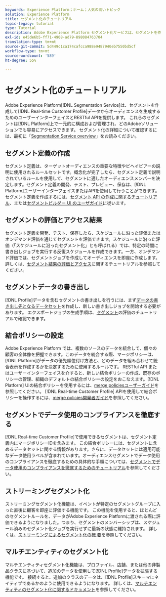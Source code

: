 ```yaml
---
keywords: Experience Platform；ホーム；人気の高いトピック
solution: Experience Platform
title: セグメント化のチュートリアル
topic-legacy: tutorial
type: Tutorial
description: Adobe Experience Platform セグメント化サービスは、セグメントを作成し、リアルタイム顧客プロファイルデータからオーディエンスを生成できるユーザーインターフェイスおよび RESTful API を提供します。これらのセグメントは、プラットフォーム上で一元的に設定および管理され、アドビのどのソリューションからでも簡単にアクセスできます。
exl-id: e45de6b5-ff71-4908-ad79-898084763704
translation-type: tm+mt
source-git-commit: 5d449c1ca174cafcca988e9487940eb7550bd5cf
workflow-type: tm+mt
source-wordcount: '589'
ht-degree: 55%

---
```


# セグメント化のチュートリアル

Adobe Experience Platform[!DNL Segmentation Service]は、セグメントを作成して[!DNL Real-time Customer Profile]データからオーディエンスを生成するためのユーザーインターフェイスとRESTful APIを提供します。 これらのセグメントは[!DNL Platform]上で一元的に構成および管理され、どのAdobeソリューションでも容易にアクセスできます。 セグメント化の詳細について確認するには、最初に「[Segmentation Service overview](../segmentation/home.md)」をお読みください。

## セグメント定義の作成

セグメント定義は、ターゲットオーディエンスの重要な特徴やビヘイビアーの説明に使用されるルールセットです。概念化が完了したら、セグメント定義で説明されているルールを使用して、セグメントに適したオーディエンスメンバーを決定します。セグメント定義の開発、テスト、プレビュー、保存は、[!DNL Platform]ユーザーインターフェイスまたはAPIを使用して行うことができます。 セグメント定義を作成するには、[セグメント API の作成に関するチュートリアル](../segmentation/tutorials/create-a-segment.md)、または[セグメントビルダー UI のユーザガイド](../segmentation/ui/overview.md)に従います。

## セグメントの評価とアクセス結果

セグメント定義を開発、テスト、保存したら、スケジュールに沿った評価またはオンデマンド評価を通じてセグメントを評価できます。スケジュールに沿った評価（「スケジュールに沿ったセグメント化」とも呼ばれる）では、特定の時間に書き出しジョブを実行する反復スケジュールを作成できます。一方、オンデマンド評価では、セグメントジョブを作成してオーディエンスを即座に作成します。詳しくは、[セグメント結果の評価とアクセス](../segmentation/tutorials/evaluate-a-segment.md)に関するチュートリアルを参照してください。

## セグメントデータの書き出し

[!DNL Profile]データを含むセグメントの書き出しを行うには、まず[データの書き出し先となるデータセット](../segmentation/tutorials/create-dataset-export-segment.md)を作成し、新しい書き出しジョブを開始する必要があります。 エクスポートジョブの生成手順は、[セグメント](../segmentation/tutorials/evaluate-a-segment.md)の評価のチュートリアルで確認できます。

## 結合ポリシーの設定

Adobe Experience Platform では、複数のソースのデータを統合して、個々の顧客の全体像を把握できます。このデータを統合する際、マージポリシーは、[!DNL Platform]がデータの優先順位付け方法と、どのデータを組み合わせて統合表示を作成するかを決定するために使用するルールです。 RESTful API またはユーザーインターフェイスを介すると、新しい結合ポリシーの作成、既存のポリシーの管理、組織のデフォルトの結合ポリシーの設定をおこなえます。[!DNL Platform] UIの結合ポリシーを使用するには、[merge policiesユーザーガイド](../profile/ui/merge-policies.md)を参照してください。 [!DNL Real-time Customer Profile] APIを使用して結合ポリシーを操作するには、[merge policies開発者ガイド](../profile/api/merge-policies.md)を参照してください。

## セグメントでデータ使用のコンプライアンスを徹底する

[!DNL Real-time Customer Profile]で使用できるセグメントは、セグメント定義内にマージポリシーIDを含みます。 この結合ポリシーには、セグメントに含めるデータセットに関する情報があります。さらに、データセットには適用可能なデータ使用ラベルが含まれています。オーディエンスセグメントでデータ使用のコンプライアンスを徹底するための具体的な手順については、[セグメントでデータ使用のコンプライアンスを徹底するためのチュートリアル](../segmentation/tutorials/governance.md)を参照してください。

## ストリーミングセグメント化

ストリーミングセグメント化機能は、イベントが特定のセグメントグループに入った直後に顧客を即座に評価する機能です。 この機能を使用すると、ほとんどのセグメントルールを、データがAdobe Experience Platformに渡される際に評価できるようになりました。つまり、セグメントのメンバーシップは、スケジュール済みのセグメント化ジョブを実行せずに最新の状態に維持されます。 詳しくは、[ストリーミングによるセグメント化の概 要](../segmentation/api/streaming-segmentation.md)を参照してください。

## マルチエンティティのセグメント化

マルチエンティティセグメント化機能は、プロファイル、店舗、または他の非製品クラスに基づいて、追加のデータを使用して[!DNL Profile]データを拡張する機能です。 接続すると、追加のクラスのデータは、[!DNL Profile]スキーマにネイティブであるかのように使用できるようになります。 詳しくは、[マルチエンティティのセグメント化に関するドキュメント](../segmentation/multi-entity-segmentation.md)を参照してください。
